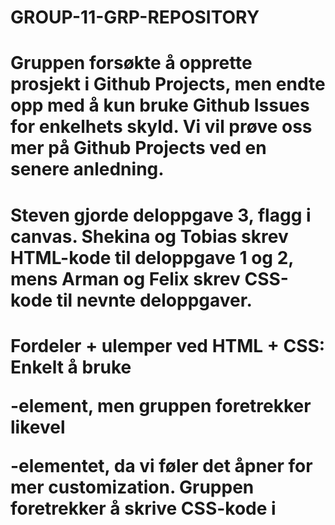 # GROUP-11-GRP-REPOSITORY

# Gruppen forsøkte å opprette prosjekt i Github Projects, men endte opp med å kun bruke Github Issues for enkelhets skyld. Vi vil prøve oss mer på Github Projects ved en senere anledning.
# Steven gjorde deloppgave 3, flagg i canvas. Shekina og Tobias skrev HTML-kode til deloppgave 1 og 2, mens Arman og Felix skrev CSS-kode til nevnte deloppgaver.

# Fordeler + ulemper ved HTML + CSS: Enkelt å bruke <p>-element, men gruppen foretrekker likevel <div>-elementet, da vi føler det åpner for mer customization. Gruppen foretrekker å skrive CSS-kode i <style>-element i <head> fremfor å skrive CSS i hvert eneste HTML-element. Aller helst ville vi skrevet i en egen css-fil og linket den til HTML-filen.

# Fordeler + ulemper ved canvas: greit med layout, tungvint med farger ved at man må lage funksjoner.